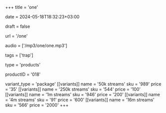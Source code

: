 +++
title = 'one'

date = 2024-05-18T18:32:23+03:00

draft = false

url = '/one'

audio = ['/mp3/one/one.mp3']

tags = ['trap']

type = 'products'

productID = '018'

variant_type = 'package'
[[variants]]
name = '50k streams'
sku = '989'
price = '35'
[[variants]]
name = '250k streams'
sku = '544'
price = '100'
[[variants]]
name = '1m streams'
sku = '946'
price = '200'
[[variants]]
name = '4m streams'
sku = '91'
price = '600'
[[variants]]
name = '16m streams'
sku = '566'
price = '2000'
+++
